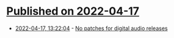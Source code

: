 # [Published on 2022-04-17](index.md)

* [2022-04-17, 13:22:04](https://news.ycombinator.com/item?id=31060640) - [No patches for digital audio releases](https://mcraiha.github.io/spotify/youtube/dark/knight/spectre/patch/hans/zimmer/sam/smith/2022/04/17/no-patches-for-digital-audio-releases.html)
